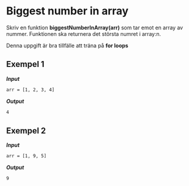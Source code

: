 # Biggest number in array

Skriv en funktion **biggestNumberInArray(arr)** som tar emot en array av nummer. Funktionen ska returnera det största numret i array:n.

Denna uppgift är bra tillfälle att träna på **for loops**

## Exempel 1

**_Input_**

```bash
arr = [1, 2, 3, 4]
```

**_Output_**

```bash
4
```

## Exempel 2

**_Input_**

```bash
arr = [1, 9, 5]
```

**_Output_**

```bash
9
```
